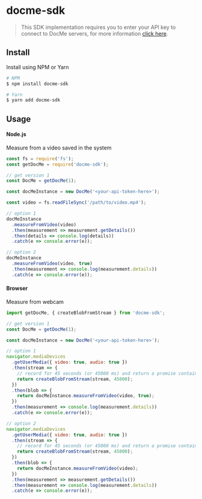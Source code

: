 # docme-sdk

> This SDK implementation requires you to enter your API key to connect to DocMe servers, for more information [click here](https://docme-ai.atlassian.net/wiki/spaces/DA/pages/81592321/API+Key).

## Install

Install using NPM or Yarn

```bash
# NPM
$ npm install docme-sdk

# Yarn
$ yarn add docme-sdk
```

## Usage

#### Node.js

Measure from a video saved in the system

```js
const fs = require('fs');
const getDocMe = require('docme-sdk');

// get version 1
const DocMe = getDocMe(1);

const docMeInstance = new DocMe('<your-api-token-here>');

const video = fs.readFileSync('/path/to/video.mp4');

// option 1
docMeInstance
  .measureFromVideo(video)
  .then(measurement => measurement.getDetails())
  .then(details => console.log(details))
  .catch(e => console.error(e));

// option 2
docMeInstance
  .measureFromVideo(video, true)
  .then(measurement => console.log(measurement.details))
  .catch(e => console.error(e));
```

#### Browser

Measure from webcam

```js
import getDocMe, { createBlobFromStream } from 'docme-sdk';

// get version 1
const DocMe = getDocMe(1);

const docMeInstance = new DocMe('<your-api-token-here>');

// option 1
navigator.mediaDevices
  .getUserMedia({ video: true, audio: true })
  .then(stream => {
    // record for 45 seconds (or 45000 ms) and return a promise containing a blob
    return createBlobFromStream(stream, 45000);
  })
  .then(blob => {
    return docMeInstance.measureFromVideo(video, true);
  })
  .then(measurement => console.log(measurement.details))
  .catch(e => console.error(e));

// option 2
navigator.mediaDevices
  .getUserMedia({ video: true, audio: true })
  .then(stream => {
    // record for 45 seconds (or 45000 ms) and return a promise containing a blob
    return createBlobFromStream(stream, 45000);
  })
  .then(blob => {
    return docMeInstance.measureFromVideo(video);
  })
  .then(measurement => measurement.getDetails())
  .then(measurement => console.log(measurement.details))
  .catch(e => console.error(e));
```
